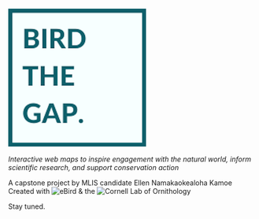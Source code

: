 ![Tile image for Bird the Gap](images/bird-the-gap-logo.png)

*Interactive web maps to inspire engagement with the natural world, inform scientific research, and support conservation action*

A capstone project by MLIS candidate Ellen Namakaokealoha Kamoe<br>
Created with ![eBird](https://ebird.org/home) & the ![Cornell Lab of Ornithology](chttps://www.birds.cornell.edu/home?__hstc=60209138.7a26aefe5fb91e12c195d0a500fc3675.1561388051043.1589813531584.1589834986151.56&__hssc=60209138.2.1589834986151&__hsfp=3183374711)

Stay tuned.
